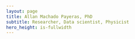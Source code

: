 ```yaml
---
layout: page
title: Allan Machado Payeras, PhD
subtitle: Researcher, Data scientist, Physicist
hero_height: is-fullwidth
---
```

